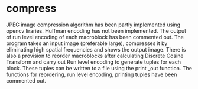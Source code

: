 compress
========
JPEG image compression algorithm has been partly implemented using opencv liraries.
Huffman encoding has not been implemented.
The output of run level encoding of each macroblock has been commented out.
The program takes an input image (preferable large), compresses it by eliminating high spatial frequencies and 
shows the output image.
There is also a provision to reorder macroblocks after calculating Discrete Cosine Transform and carry out Run level encoding to generate tuples for each block.
These tuples can be written to a file using the print _out function.
The functions for reordering, run level encoding, printing tuples have been commented out.

